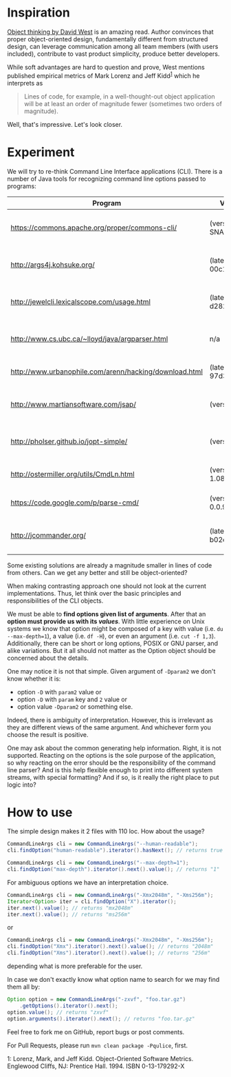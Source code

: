 # Inspiration

[Object thinking by David West](http://www.amazon.com/Object-Thinking-Developer-Reference-David/dp/0735619654) is an amazing read.
Author convinces that proper object-oriented design, fundamentally different
from structured design, can leverage communication among all team members 
(with users included), contribute to vast product simplicity, produce
better developers.

While soft advantages are hard to question and prove, West mentions published
empirical metrics of Mark Lorenz and Jeff Kidd<sup>[1](#MarkKidd)</sup> which
he interprets as
> Lines of code, for example, in a well-thought-out object application will be
at least an order of magnitude fewer (sometimes two orders of magnitude).

Well, that's impressive. Let's look closer.

# Experiment

We will try to re-think Command Line Interface applications (CLI).
There is a number of Java tools for recognizing command line options passed
to programs:

Program | Version | Size
--------|---------|-----
https://commons.apache.org/proper/commons-cli/ | (version 1.4-SNAPSHOT) | 23 files (2665 loc)
http://args4j.kohsuke.org/ | (latest commit 00c192c445) | 63 files (2379 loc)
http://jewelcli.lexicalscope.com/usage.html | (latest commit d282f87b93) | 90 files (2825 loc)
http://www.cs.ubc.ca/~lloyd/java/argparser.html | n/a | 14 files (3348 loc)
http://www.urbanophile.com/arenn/hacking/download.html | (latest commit 97d3ac8d79) | 3 files (634 loc)
http://www.martiansoftware.com/jsap/ | (version 2.1) | 94 files (4888 loc)
http://pholser.github.io/jopt-simple/ |(version 4.9) | 45 files (2053 loc)
http://ostermiller.org/utils/CmdLn.html | (version 1.08.02) | 6 files (730 loc)
https://code.google.com/p/parse-cmd/ | (version 0.0.93) | 1 file (238 loc)
http://jcommander.org/ | (latest commit b02e9dee4e) | 49 files (2226 loc)

Some existing solutions are already a magnitude smaller in lines of code from
others. Can we get any better and still be object-oriented?

When making contrasting approach one should not look at the current
implementations. Thus, let think over the basic principles and responsibilities
of the CLI objects.

We must be able to **find options given list of arguments**. After that
an **option must provide us with its _values_**. With little experience on Unix
systems we know that option might be composed of a key with value
(i.e. `du --max-depth=1`), a value (i.e. `df -H`), or even an
argument (i.e. `cut -f 1,3`). Additionally, there can be short or long options,
POSIX or GNU parser, and alike variations. But it all should not matter as
the Option object should be concerned about the details.

One may notice it is not that simple. Given argument of `-Dparam2` we don't
know whether it is:
* option `-D` with `param2` value or
* option `-D` with `param` key and `2` value or
* option value `-Dparam2` or something else.

Indeed, there is ambiguity of interpretation. However, this is irrelevant as
they are different views of the same argument. And whichever form you choose
the result is positive.

One may ask about the common generating help information. Right, it is not
supported.
Reacting on the options is the sole purpose of the application, so why reacting
on the error should be the responsibility of the command line parser? And is
this help flexible enough to print into different system streams, with special
formatting? And if so, is it really the right place to put logic into?

# How to use

The simple design makes it 2 files with 110 loc. How about the usage?

```java
CommandLineArgs cli = new CommandLineArgs("--human-readable");
cli.findOption("human-readable").iterator().hasNext(); // returns true
```
```java
CommandLineArgs cli = new CommandLineArgs("--max-depth=1");
cli.findOption("max-depth").iterator().next().value(); // returns "1"
```
For ambiguous options we have an interpretation choice.
```java
CommandLineArgs cli = new CommandLineArgs("-Xmx2048m", "-Xms256m");
Iterator<Option> iter = cli.findOption("X").iterator();
iter.next().value(); // returns "mx2048m"
iter.next().value(); // returns "ms256m"
```
or
```java
CommandLineArgs cli = new CommandLineArgs("-Xmx2048m", "-Xms256m");
cli.findOption("Xmx").iterator().next().value(); // returns "2048m"
cli.findOption("Xms").iterator().next().value(); // returns "256m"
```
depending what is more preferable for the user.

In case we don't exactly know what option name to search for we may find
them all by:
```java
Option option = new CommandLineArgs("-zxvf", "foo.tar.gz")
    .getOptions().iterator().next();
option.value(); // returns "zxvf"
option.arguments().iterator().next(); // returns "foo.tar.gz"
```

Feel free to fork me on GitHub, report bugs or post comments.

For Pull Requests, please run `mvn clean package -Pqulice`, first.

<a name="MarkKidd">1</a>: Lorenz, Mark, and Jeff Kidd. Object-Oriented
Software Metrics. Englewood Cliffs, NJ: Prentice Hall. 1994. ISBN 0-13-179292-X
